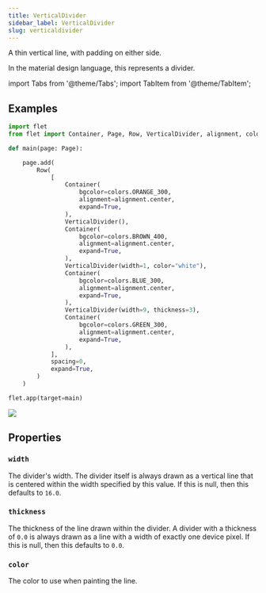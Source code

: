 ```yaml
---
title: VerticalDivider
sidebar_label: VerticalDivider
slug: verticaldivider
---
```


A thin vertical line, with padding on either side.

In the material design language, this represents a divider.

import Tabs from '@theme/Tabs';
import TabItem from '@theme/TabItem';

## Examples

<Tabs groupId="language">
  <TabItem value="python" label="Python" default>

```python
import flet
from flet import Container, Page, Row, VerticalDivider, alignment, colors

def main(page: Page):

    page.add(
        Row(
            [
                Container(
                    bgcolor=colors.ORANGE_300,
                    alignment=alignment.center,
                    expand=True,
                ),
                VerticalDivider(),
                Container(
                    bgcolor=colors.BROWN_400,
                    alignment=alignment.center,
                    expand=True,
                ),
                VerticalDivider(width=1, color="white"),
                Container(
                    bgcolor=colors.BLUE_300,
                    alignment=alignment.center,
                    expand=True,
                ),
                VerticalDivider(width=9, thickness=3),
                Container(
                    bgcolor=colors.GREEN_300,
                    alignment=alignment.center,
                    expand=True,
                ),
            ],
            spacing=0,
            expand=True,
        )
    )

flet.app(target=main)
```
  </TabItem>
</Tabs>

<img src="/img/docs/controls/vertical-divider/vertical-divider.png" className="screenshot-40" />

## Properties

### `width`

The divider's width. The divider itself is always drawn as a vertical line that is centered within the width specified by this value. If this is null, then this defaults to `16.0`.

### `thickness`

The thickness of the line drawn within the divider. A divider with a thickness of `0.0` is always drawn as a line with a width of exactly one device pixel. If this is null, then this defaults to `0.0`.

### `color`

The color to use when painting the line.